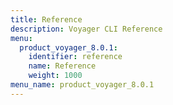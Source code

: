 ```yaml
---
title: Reference
description: Voyager CLI Reference
menu:
  product_voyager_8.0.1:
    identifier: reference
    name: Reference
    weight: 1000
menu_name: product_voyager_8.0.1
---
```



